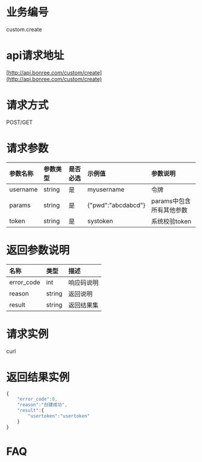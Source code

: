 # 业务编号

custom.create

# api请求地址

[http://api.bonree.com/custom/create](http://api.bonree.com/custom/create)

# 请求方式

POST/GET

# 请求参数

| 参数名称 | 参数类型 | 是否必选 | 示例值 | 参数说明 |
| :--- | :--- | :--- | :--- | :--- |
| username | string | 是 | myusername | 令牌 |
| params | string | 是 | {"pwd":"abcdabcd"} | params中包含所有其他参数 |
| token | string | 是 | systoken | 系统校验token |

# 返回参数说明

| 名称 | 类型 | 描述 |
| :--- | :--- | :--- |
| error\_code | int | 响应码说明 |
| reason | string | 返回说明 |
| result | string | 返回结果集 |

# 请求实例

curl

# 返回结果实例

```js
{
    "error_code":0,
    "reason":"创建成功",
    "result":{
        "usertoken":"usertoken"
    }
}
```

# FAQ



